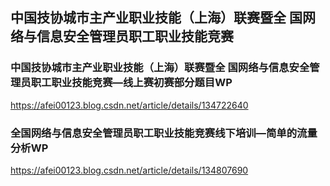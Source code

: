## 中国技协城市主产业职业技能（上海）联赛暨全 国网络与信息安全管理员职工职业技能竞赛

### 中国技协城市主产业职业技能（上海）联赛暨全 国网络与信息安全管理员职工职业技能竞赛—线上赛初赛部分题目WP

https://afei00123.blog.csdn.net/article/details/134722640

### 全国网络与信息安全管理员职工职业技能竞赛线下培训—简单的流量分析WP

https://afei00123.blog.csdn.net/article/details/134807690
